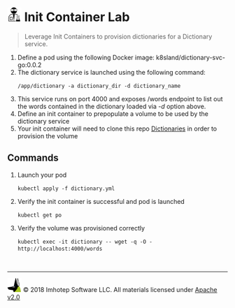 # <img src="../assets/lab.png" width="32" height="auto"/> Init Container Lab

> Leverage Init Containers to provision dictionaries for a Dictionary service.

1. Define a pod using the following Docker image: k8sland/dictionary-svc-go:0.0.2
2. The dictionary service is launched using the following command:
   ```shell
   /app/dictionary -a dictionary_dir -d dictionary_name
   ```
3. This service runs on port 4000 and exposes /words endpoint to list out the words
   contained in the dictionary loaded via *-d* option above.
4. Define an init container to prepopulate a volume to be used by the dictionary
   service
5. Your init container will need to clone this repo [Dictionaries](https://github.com/k8sland/dictionaries.git) in order to provision the volume


## Commands

1. Launch your pod
    ```shell
    kubectl apply -f dictionary.yml
    ```
1. Verify the init container is successful and pod is launched
    ```shell
    kubectl get po
    ```
1. Verify the volume was provisioned correctly
    ```shell
    kubectl exec -it dictionary -- wget -q -O - http://localhost:4000/words
    ```

<br/>

---
<img src="../assets/imhotep_logo.png" width="32" height="auto"/> © 2018 Imhotep Software LLC.
All materials licensed under [Apache v2.0](http://www.apache.org/licenses/LICENSE-2.0)